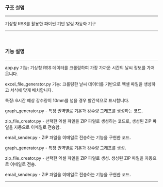 ### 구조 설명

<hr/>

기상청 RSS를 활용한 파이썬 기반 알림 자동화 기구

<hr/>

<br/>

### 기능 설명

<hr/>
app.py
기능: 기상청 RSS 데이터를 크롤링하여 가장 가까운 시간의 날씨 정보를 가져옵니다.

excel_file_generator.py
기능: 크롤링한 날씨 데이터를 기반으로 엑셀 파일을 생성하고 서식에 맞게 배치합니다.

특징: 6시간 예상 강수량이 10mm를 넘을 경우 빨간색으로 표시합니다.

graph_generator.py - 특정 권역별로 기온과 강수량 그래프를 생성하는 코드.

zip_file_creator.py - 선택한 엑셀 파일을 ZIP 파일로 생성하는 코드로, 생성된 ZIP 파일을 자동으로 이메일로 전송함.

email_sender.py - ZIP 파일을 이메일로 전송하는 기능을 구현한 코드.

graph_generator.py - 특정 권역별로 기온과 강수량 그래프를 생성. 

zip_file_creator.py - 선택한 엑셀 파일을 ZIP 파일로 생성. 생성된 ZIP 파일을 자동으로 이메일로 전송.

email_sender.py - ZIP 파일을 이메일로 전송하는 기능을 구현한 코드.

<hr/>
